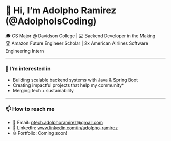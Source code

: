 # 👋 Hi, I’m Adolpho Ramirez (@AdolphoIsCoding)

🎓 CS Major @ Davidson College | 💻 Backend Developer in the Making  
🏆 Amazon Future Engineer Scholar | 2x American Airlines Software Engineering Intern 

---

### 👀 I’m interested in
- Building scalable backend systems with Java & Spring Boot   
- Creating impactful projects that help my community* 
- Merging tech + sustainability

---

### 📫 How to reach me
- 📧 Email: ptech.adolphoramirez@gmail.com  
- 💼 LinkedIn: www.linkedin.com/in/adolpho-ramirez
- 🌐 Portfolio: Coming soon!
